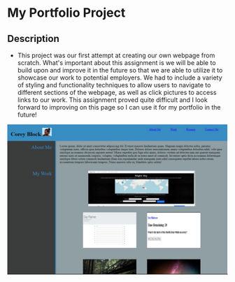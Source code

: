 # My Portfolio Project

## Description
- This project was our first attempt at creating our own webpage from scratch. What's important about this assignment is we will be able to build upon and improve it in the future so that we are able to utilize it to showcase our work to potential employers. We had to include a variety of styling and functionality techniques to allow users to navigate to different sections of the webpage, as well as click pictures to access links to our work. This assignment proved quite difficult and I look forward to improving on this page so I can use it for my portfolio in the future!  

![](./assets/images/Portfolio-SS.JPG)
